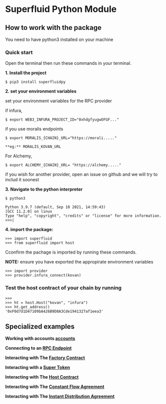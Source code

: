 # Superfluid Python Module

## How to work with the package
You need to have python3 installed on your machine

### Quick start
Open the terminal then run these commands in your terminal.

**1. Install the project**
```
$ pip3 install superfluidpy
```
**2. set your environment variables**

set your environment variables for the RPC provider

if infura,
```
$ export WEB3_INFURA_PROJECT_ID="0xhdgfyugwOFGF..."
```
if you use moralis endpoints

```
$ export MORALIS_{CHAIN}_URL="https://morali....."
```
`**eg:** MORALIS_KOVAN_URL`

For Alchemy,
```
$ export ALCHEMY_{CHAIN}_URL= "https://alchemy....."
```

if you wish for another provider, open an issue on github and we will try to includ it soonest

**3. Navigate to the python interpreter**
```
$ python3
```
```
Python 3.9.7 (default, Sep 10 2021, 14:59:43) 
[GCC 11.2.0] on linux
Type "help", "copyright", "credits" or "license" for more information.
>>>|
```
**4. import the package:**
```
>>> import superfluid
>>> from superfluid import host
```

Cconfirm the pachage is imported by running these commands.

**NOTE:** ensure you have exported the appropirate environment variables
```
>>> import provider
>>> provider.infura_connect(kovan)
```

### Test the host contract of your chain by running

```
>>> 
>>> ht = host.Host("kovan", "infura")
>>> ht.get_address()
'0xF0d7d1D47109bA426B9D8A3Cde1941327af1eea3'
```

## Specialized examples

**Working with accounts [accounts](/ACOUNT.md)**

**Connecting to an [RPC Endpoint](/PROVIDE.md)**

**Interacting with The [Factory Contract](/FACTORY.md)**

**Interacting with a [Super Token](/SUPERTOKEN.md)**

**Interacting with The [Host Contract](/HOST.md)**

**Interacting with The [Constant Flow Agreement](/CFA.md)**

**Interacting with The [Instant Distribution Agreement](/IDA.md)**
